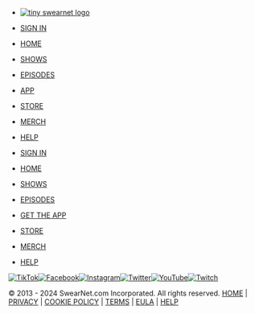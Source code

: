 [](https://www.swearnet.com/)

* [![tiny swearnet logo](https://bubbles.swearnet.com/assets/swearlogo-tiny-f8f251635eba23db61017c4b9db7f4633c55e217fa04c907255cf03e755f0d24.png)](https://www.swearnet.com/)
* [SIGN IN](https://www.swearnet.com/users/sign_in)
* [HOME](https://www.swearnet.com/)
* [SHOWS](https://www.swearnet.com/shows?channels=all)
* [EPISODES](https://www.swearnet.com/episodes)
* [APP](https://www.swearnet.com/app)
* [STORE](https://www.swearnet.com/purchases)
* [MERCH](https://www.swearnet.com/merch)
* [HELP](https://www.swearnet.com/faq)

* [SIGN IN](https://www.swearnet.com/users/sign_in)
* [HOME](https://www.swearnet.com/)
* [SHOWS](https://www.swearnet.com/shows?channels=all)
* [EPISODES](https://www.swearnet.com/episodes)
* [GET THE APP](https://www.swearnet.com/app)
* [STORE](https://www.swearnet.com/purchases)
* [MERCH](https://www.swearnet.com/merch)
* [HELP](https://www.swearnet.com/faq)

 [![TikTok](https://bubbles.swearnet.com/assets/social-icon-tiktok-244ab07bef20a1cb04f2153c0b92196d947d86d2751dd129038e95b15497583a.png)](https://www.tiktok.com/@swearnet)[![Facebook](https://bubbles.swearnet.com/assets/social-icon-facebook-ea03d9c32a38137952a064e655cf5d28e06ca82c6c93e7331018235e97a5dbaf.png)](https://www.facebook.com/SwearNet)[![Instagram](https://bubbles.swearnet.com/assets/social-icon-instagram-30ca3d37165307381df0a382c3e9dfc4bf1951956397e75d894df7ba929e3a09.png)](https://instagram.com/swearnet)[![Twitter](https://bubbles.swearnet.com/assets/social-icon-twitter-fd009397cbf2dad3b1110cf7a9c8d0204100b75af59b634180c7f2e6eed9b395.png)](https://www.twitter.com/SwearNet)[![YouTube](https://bubbles.swearnet.com/assets/social-icon-youtube-7723e895611c765e86735aef08408814e833be1aad2b2fc7e12fcef492201176.png)](https://www.youtube.com/user/SwearNet)[![Twitch](https://bubbles.swearnet.com/assets/social-icon-twitch-7d1031ebe52adea82ebdbdcff22c9fdbf5fc4400d74fe732c9597ed175d1d36e.png)](https://www.twitch.tv/trailerparkboys)

© 2013 - 2024 SwearNet.com Incorporated. All rights reserved. [HOME](https://www.swearnet.com/) | [PRIVACY](https://www.swearnet.com/privacy) | [COOKIE POLICY](https://www.swearnet.com/cookie-policy) | [TERMS](https://www.swearnet.com/terms) | [EULA](https://www.swearnet.com/eula) | [HELP](https://www.swearnet.com/faq)